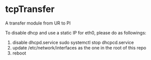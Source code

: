 # tcpTransfer
A transfer module from UR to PI

To disable dhcp and use a static IP for eth0, please do as followings:
1.  disable dhcpd.service
    sudo systemctl stop dhcpcd.service
2.  update /etc/network/interfaces as the one in the root of this repo
3.  reboot
